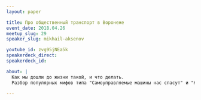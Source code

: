 ```yaml
---
layout: paper

title: Про общественный транспорт в Воронеже
event_date: 2018.04.26
meetup_slug: 29
speaker_slug: mikhail-aksenov

youtube_id: zvg95jNEa5k
speakerdeck_direct:
speakerdeck_id:

about: |
  Как мы дошли до жизни такой, и что делать. 
  Разбор популярных мифов типа "Самоуправляемые машины нас спасут" и "Нас спасёт только метро".

---
```

